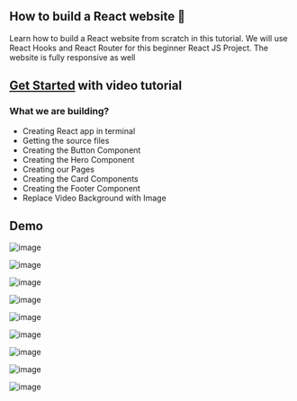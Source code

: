 ## How to build a React website 👦
Learn how to build a React website from scratch in this tutorial. We will use React Hooks and React Router for this beginner React JS Project. The website is fully responsive as well

## [Get Started](https://www.youtube.com/watch?v=I2UBjN5ER4s&ab_channel=BrianDesign) with video tutorial

### What we are building?

- Creating React app in terminal
- Getting the source files
- Creating the Button Component
- Creating the Hero Component
- Creating our Pages
- Creating the Card Components
- Creating the Footer Component
- Replace Video Background with Image

## Demo

![image](https://user-images.githubusercontent.com/46446038/112781962-1357e480-9076-11eb-8a13-7d39d4395944.png)

![image](https://user-images.githubusercontent.com/46446038/112781975-1ce14c80-9076-11eb-89f4-b7eec3ab5e4d.png)

![image](https://user-images.githubusercontent.com/46446038/112781985-22d72d80-9076-11eb-96d3-e793cb02cda3.png)

![image](https://user-images.githubusercontent.com/46446038/112782047-4e5a1800-9076-11eb-8886-690901e5c51e.png)

![image](https://user-images.githubusercontent.com/46446038/112782057-5619bc80-9076-11eb-9157-635902ad804b.png)

![image](https://user-images.githubusercontent.com/46446038/112782070-5f0a8e00-9076-11eb-8750-a2137471a1e5.png)


![image](https://user-images.githubusercontent.com/46446038/112782010-3387a380-9076-11eb-8a9d-85bd1597ba31.png)

![image](https://user-images.githubusercontent.com/46446038/112782023-3d110b80-9076-11eb-84a1-dc8bea18706c.png)

![image](https://user-images.githubusercontent.com/46446038/112782035-45694680-9076-11eb-8515-8531def81361.png)
